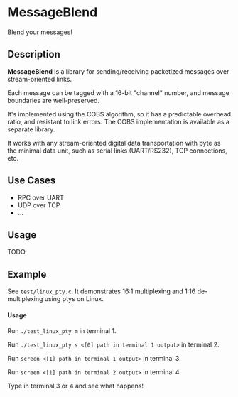 # MessageBlend
Blend your messages!

## Description
**MessageBlend** is a library for sending/receiving packetized messages over stream-oriented links.

Each message can be tagged with a 16-bit "channel" number, and message boundaries are well-preserved.

It's implemented using the COBS algorithm, so it has a predictable overhead ratio, and resistant to link errors. The COBS implementation is available as a separate library.

It works with any stream-oriented digital data transportation with byte as the minimal data unit, such as serial links (UART/RS232), TCP connections, etc.

## Use Cases
- RPC over UART
- UDP over TCP
- ...

## Usage
TODO

## Example
See `test/linux_pty.c`. It demonstrates 16:1 multiplexing and 1:16 de-multiplexing using ptys on Linux.

#### Usage

Run `./test_linux_pty m` in terminal 1.

Run `./test_linux_pty s <[0] path in terminal 1 output>` in terminal 2.

Run `screen <[1] path in terminal 1 output>` in terminal 3.

Run `screen <[1] path in terminal 2 output>` in terminal 4.

Type in terminal 3 or 4 and see what happens!
